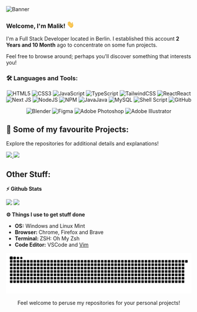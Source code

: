 <img alt="Banner" src="./content/banner/banner.png" />

### Welcome, I'm Malik! <img height="20" width="20" alt="" src="./content/gif/Hi.gif" />

I'm a Full Stack Developer located in Berlin. I established this account **2 Years and 10 Month** ago to concentrate on some fun projects.

Feel free to browse around; perhaps you'll discover something that interests you!
### 🛠 Languages and Tools:

<p align="center">
    <img src="https://img.shields.io/badge/html5-%23E34F26.svg?style=for-the-badge&logo=html5&logoColor=white" alt="HTML5">
    <img src="https://img.shields.io/badge/css3-%231572B6.svg?style=for-the-badge&logo=css3&logoColor=white" alt="CSS3">
    <img src="https://img.shields.io/badge/javascript-%23323330.svg?style=for-the-badge&logo=javascript&logoColor=%23F7DF1E" alt="JavaScript">
    <img src="https://img.shields.io/badge/typescript-%23007ACC.svg?style=for-the-badge&logo=typescript&logoColor=white" alt="TypeScript">
    <img src="https://img.shields.io/badge/tailwindcss-%2338B2AC.svg?style=for-the-badge&logo=tailwind-css&logoColor=white" alt="TailwindCSS">
    <img src="https://img.shields.io/badge/react-%2320232a.svg?style=for-the-badge&logo=react&logoColor=%2361DAFB" alt="ReactReact">
    <img src="https://img.shields.io/badge/Next-black?style=for-the-badge&logo=next.js&logoColor=white" alt="Next JS">
    <img src="https://img.shields.io/badge/node.js-6DA55F?style=for-the-badge&logo=node.js&logoColor=white" alt="NodeJS">
    <img src="https://img.shields.io/badge/NPM-%23CB3837.svg?style=for-the-badge&logo=npm&logoColor=white" alt="NPM">
    <img src="https://img.shields.io/badge/java-%23ED8B00.svg?style=for-the-badge&logo=openjdk&logoColor=white" alt="JavaJava">
    <img src="https://img.shields.io/badge/mysql-4479A1.svg?style=for-the-badge&logo=mysql&logoColor=white" alt="MySQL">
    <img src="https://img.shields.io/badge/shell_script-%23121011.svg?style=for-the-badge&logo=gnu-bash&logoColor=white" alt="Shell Script">
    <img src="https://img.shields.io/badge/github-%23121011.svg?style=for-the-badge&logo=github&logoColor=white" alt="GitHub">
</p>

<p align="center">
    <img src="https://img.shields.io/badge/blender-%23F5792A.svg?style=for-the-badge&logo=blender&logoColor=white" alt="Blender">
    <img src="https://img.shields.io/badge/figma-%23F24E1E.svg?style=for-the-badge&logo=figma&logoColor=white" alt="Figma">
    <img src="https://img.shields.io/badge/adobe%20photoshop-%2331A8FF.svg?style=for-the-badge&logo=adobe%20photoshop&logoColor=white" alt="Adobe Photoshop">
    <img src="https://img.shields.io/badge/adobe%20illustrator-%23FF9A00.svg?style=for-the-badge&logo=adobe%20illustrator&logoColor=white" alt="Adobe Illustrator">
</p>

## 📌 Some of my favourite Projects:

Explore the repositories for additional details and explanations!

<p float="left">

  <a href="https://github.com/MalikSerghini/NightPortal" target="_blank">
    <img src="https://github-readme-stats.vercel.app/api/pin/?username=MalikSerghini&repo=NightPortal&title_color=ffffff&text_color=c9cacc&icon_color=4AB197&bg_color=0d1117&border_color=313131" />
  </a>

  <a href="https://github.com/MalikSerghini/hideme" target="_blank">
    <img src="https://github-readme-stats.vercel.app/api/pin/?username=MalikSerghini&repo=hideme&title_color=ffffff&text_color=c9cacc&icon_color=4AB197&bg_color=0d1117&border_color=313131" />
  </a>

</p>

## Other Stuff:

<b>⚡ Github Stats</b>

<p float="left">
<img height="180em" src="https://github-readme-stats.vercel.app/api?username=MalikSerghini&show_icons=true&title_color=ffffff&text_color=c9cacc&icon_color=4AB197&bg_color=0d1117&border_color=313131"/>

<img height="180em" src="https://github-readme-stats.vercel.app/api/top-langs/?username=MalikSerghini&layout=compact&title_color=ffffff&text_color=c9cacc&icon_color=4AB197&bg_color=0d1117&border_color=313131"/>
</p>

<b>⚙️ Things I use to get stuff done</b>
<ul>
    <li><b>OS:</b> Windows and Linux Mint</li>
    <li><b>Browser: </b> Chrome, Firefox and Brave</li>
  <li><b>Terminal: </b> ZSH: Oh My Zsh</li>
  <li><b>Code Editor:</b> VSCode and <a href="http://www.lazyvim.org/" target="_blank">Vim</a></li>
</ul>

![Snake animation](https://github.com/MalikSerghini/MalikSerghini/blob/output/github-contribution-grid-snake-dark.svg)

<div align="center">

Feel welcome to peruse my repositories for your personal projects!

</div>
